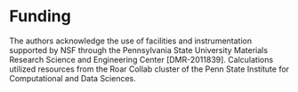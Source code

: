 # Funding

The authors acknowledge the use of facilities and instrumentation supported by NSF through the Pennsylvania State University Materials Research Science and Engineering Center [DMR-2011839]. Calculations utilized resources from the Roar Collab cluster of the Penn State Institute for Computational and Data Sciences.